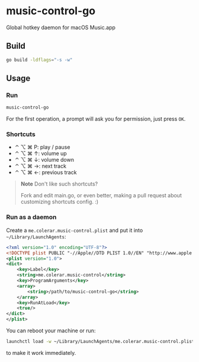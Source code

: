 # music-control-go

Global hotkey daemon for macOS Music.app

## Build

```bash
go build -ldflags="-s -w"
```

## Usage

### Run

```bash
music-control-go
```

For the first operation, a prompt will ask you for permission, just press `OK`.

### Shortcuts

- ⌃ ⌥ ⌘ P: play / pause
- ⌃ ⌥ ⌘ ↑: volume up
- ⌃ ⌥ ⌘ ↓: volume down
- ⌃ ⌥ ⌘ →: next track
- ⌃ ⌥ ⌘ ←: previous track

> **Note**
> Don't like such shortcuts?
>
> Fork and edit main.go, or even better,
> making a pull request about customizing shortcuts config. :)

### Run as a daemon

Create a `me.colerar.music-control.plist` and
put it into `~/Library/LaunchAgents`:

```xml
<?xml version="1.0" encoding="UTF-8"?>
<!DOCTYPE plist PUBLIC "-//Apple//DTD PLIST 1.0//EN" "http://www.apple.com/DTDs/PropertyList-1.0.dtd">
<plist version="1.0">
<dict>
    <key>Label</key>
    <string>me.colerar.music-control</string>
    <key>ProgramArguments</key>
    <array>
        <string>/path/to/music-control-go</string>
    </array>
    <key>RunAtLoad</key>
    <true/>
</dict>
</plist>
```

You can reboot your machine or run:

```bash
launchctl load -w ~/Library/LaunchAgents/me.colerar.music-control.plist
```

to make it work immediately.
